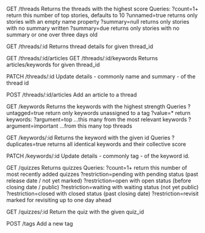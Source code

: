 GET /threads
Returns the threads with the highest score
Queries: 
    ?count=1+       return this number of top stories, defaults to 10
    ?unnamed=true   returns only stories with an empty name property
    ?summary=null   returns only stories with no summary written
    ?summary=due    returns only stories with no summary or one over three days old

GET /threads/:id
Returns thread details for given thread_id

GET /threads/:id/articles
GET /threads/:id/keywords
Returns articles/keywords for given thread_id

PATCH /threads/:id
Update details - commonly name and summary - of the thread id

POST /threads/:id/articles
Add an article to a thread

GET /keywords
Returns the keywords with the highest strength
Queries
    ?untagged=true      return only keywords unassigned to a tag
    ?value=*            return keywords:
    ?argument=top           ...this many from the most relevant keywords
    ?argument=important     ...from this many top threads

GET /keywords/:id
Returns the keyword with the given id
Queries
    ?duplicates=true    returns all identical keywords and their collective score

PATCH /keywords/:id
Update details - commonly tag - of the keyword id.

GET /quizzes
Returns quizzes
Queries:
    ?count=1+               return this number of most recently added quizzes
    ?restriction=pending    with pending status (past release date / not yet marked)
    ?restriction=open       with open status (before closing date / public)
    ?restriction=waiting    with waiting status (not yet public)
    ?restriction=closed     with closed status (past closing date)
    ?restriction=revisit    marked for revisiting up to one day ahead

GET /quizzes/:id
Return the quiz with the given quiz_id

POST /tags
Add a new tag